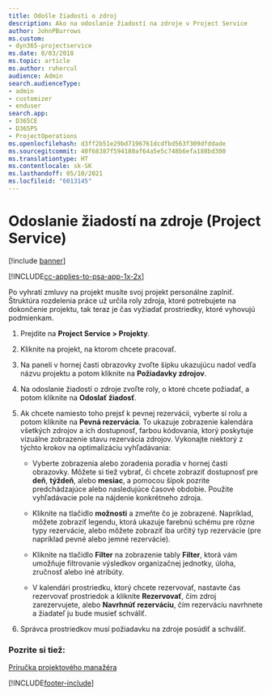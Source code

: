 ```yaml
---
title: Odošle žiadosti o zdroj
description: Ako na odoslanie žiadostí na zdroje v Project Service
author: JohnPBurrows
ms.custom:
- dyn365-projectservice
ms.date: 8/03/2018
ms.topic: article
ms.author: ruhercul
audience: Admin
search.audienceType:
- admin
- customizer
- enduser
search.app:
- D365CE
- D365PS
- ProjectOperations
ms.openlocfilehash: d3ff2b51e29bd7196761dcdfbd563f309dfddade
ms.sourcegitcommit: 40f68387f594180af64a5e5c748b6efa188bd300
ms.translationtype: HT
ms.contentlocale: sk-SK
ms.lasthandoff: 05/10/2021
ms.locfileid: "6013145"
---
```

# <a name="submit-resource-requests-project-service"></a>Odoslanie žiadostí na zdroje (Project Service)

[!include [banner](../includes/psa-now-project-operations.md)]

[!INCLUDE[cc-applies-to-psa-app-1x-2x](../includes/cc-applies-to-psa-app-1x-2x.md)]

Po vyhratí zmluvy na projekt musíte svoj projekt personálne zaplniť. Štruktúra rozdelenia práce už určila roly zdroja, ktoré potrebujete na dokončenie projektu, tak teraz je čas vyžiadať prostriedky, ktoré vyhovujú podmienkam.  
  
1.  Prejdite na **Project Service > Projekty**.  
  
2.  Kliknite na projekt, na ktorom chcete pracovať.  
  
3.  Na paneli v hornej časti obrazovky zvoľte šípku ukazujúcu nadol vedľa názvu projektu a potom kliknite na **Požiadavky zdrojov**.  
  
4.  Na odoslanie žiadostí o zdroje zvoľte roly, o ktoré chcete požiadať, a potom kliknite na **Odoslať žiadosť**.  
  
5.  Ak chcete namiesto toho prejsť k pevnej rezervácii, vyberte si rolu a potom kliknite na **Pevná rezervácia**. To ukazuje zobrazenie kalendára všetkých zdrojov a ich dostupnosť, farbou kódovania, ktorý poskytuje vizuálne zobrazenie stavu rezervácia zdrojov. Vykonajte niektorý z týchto krokov na optimalizáciu vyhľadávania:  
  
    -   Vyberte zobrazenia alebo zoradenia poradia v hornej časti obrazovky. Môžete si tiež vybrať, či chcete zobraziť dostupnosť pre **deň**, **týždeň**, alebo **mesiac**, a pomocou šípok pozrite predchádzajúce alebo nasledujúce časové obdobie. Použite vyhľadávacie pole na nájdenie konkrétneho zdroja.  
  
    -   Kliknite na tlačidlo **možnosti** a zmeňte čo je zobrazené. Napríklad, môžete zobraziť legendu, ktorá ukazuje farebnú schému pre rôzne typy rezervácie, alebo môžete zobraziť iba určitý typ rezervácie (pre napríklad pevné alebo jemné rezervácie).  
  
    -   Kliknite na tlačidlo **Filter** na zobrazenie tably **Filter**, ktorá vám umožňuje filtrovanie výsledkov organizačnej jednotky, úloha, zručnosť alebo iné atribúty.  
  
    -   V kalendári prostriedku, ktorý chcete rezervovať, nastavte čas rezervovať prostriedok a kliknite **Rezervovať**, čím zdroj zarezervujete, alebo **Navrhnúť rezerváciu**, čím rezerváciu navrhnete a žiadateľ ju bude musieť schváliť.  
  
6.  Správca prostriedkov musí požiadavku na zdroje posúdiť a schváliť.  
  
### <a name="see-also"></a>Pozrite si tiež:  
 [Príručka projektového manažéra](../psa/project-manager-guide.md)


[!INCLUDE[footer-include](../includes/footer-banner.md)]